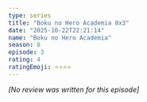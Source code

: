 ```yaml
---
type: series
title: "Boku no Hero Academia 8x3"
date: "2025-10-22T22:21:14"
name: "Boku no Hero Academia"
season: 8
episode: 3
rating: 4
ratingEmoji: ⭐️⭐️⭐️⭐️
---
```


*[No review was written for this episode]*
